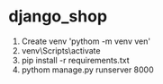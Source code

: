 # django_shop
1. Create venv 'pythom -m venv ven'
2. venv\Scripts\activate
3. pip install -r requirements.txt
4. pythom manage.py runserver 8000 
